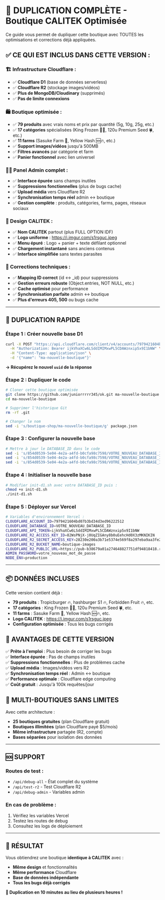 # 🚀 DUPLICATION COMPLÈTE - Boutique CALITEK Optimisée

Ce guide vous permet de dupliquer cette boutique avec TOUTES les optimisations et corrections déjà appliquées.

## ✅ **CE QUI EST INCLUS DANS CETTE VERSION :**

### **🏗️ Infrastructure Cloudflare :**
- ✅ **Cloudflare D1** (base de données serverless)
- ✅ **Cloudflare R2** (stockage images/vidéos)
- ✅ **Plus de MongoDB/Cloudinary** (supprimés)
- ✅ **Pas de limite connexions**

### **🛍️ Boutique optimisée :**
- ✅ **79 produits** avec vrais noms et prix par quantité (5g, 10g, 25g, etc.)
- ✅ **17 catégories** spécialisées (King Frozen 👑🥶, 120u Premium Seed 🍀, etc.)
- ✅ **11 farms** (Sasuke Farm 🥷, Yellow Hash 🆕🔥, etc.)
- ✅ **Support images/vidéos** jusqu'à 500MB
- ✅ **Filtres avancés** par catégorie et farm
- ✅ **Panier fonctionnel** avec lien universel

### **👨‍💼 Panel Admin complet :**
- ✅ **Interface épurée** sans champs inutiles
- ✅ **Suppressions fonctionnelles** (plus de bugs cache)
- ✅ **Upload média** vers Cloudflare R2
- ✅ **Synchronisation temps réel** admin ↔ boutique
- ✅ **Gestion complète** : produits, catégories, farms, pages, réseaux sociaux

### **🎨 Design CALITEK :**
- ✅ **Nom CALITEK** partout (plus FULL OPTION IDF)
- ✅ **Logo uniforme** : https://i.imgur.com/s1rsguc.jpeg
- ✅ **Menu épuré** : Logo + panier + texte défilant optionnel
- ✅ **Chargement instantané** sans anciens contenus
- ✅ **Interface simplifiée** sans textes parasites

### **🔧 Corrections techniques :**
- ✅ **Mapping ID correct** (id ↔ _id) pour suppressions
- ✅ **Gestion erreurs robuste** (Object.entries, NOT NULL, etc.)
- ✅ **Cache optimisé** pour performance
- ✅ **Synchronisation parfaite** admin ↔ boutique
- ✅ **Plus d'erreurs 405, 500** ou bugs cache

---

## 🚀 **DUPLICATION RAPIDE**

### **Étape 1 : Créer nouvelle base D1**
```bash
curl -X POST "https://api.cloudflare.com/client/v4/accounts/7979421604bd07b3bd34d3ed96222512/d1/database" \
  -H "Authorization: Bearer ijkVhaXCw6LSddIMIMxwPL5CDAWznxip5x9I1bNW" \
  -H "Content-Type: application/json" \
  -d '{"name": "ma-nouvelle-boutique"}'
```

**→ Récupérez le nouvel `uuid` de la réponse**

### **Étape 2 : Dupliquer le code**
```bash
# Cloner cette boutique optimisée
git clone https://github.com/juniorrrrr345/ok.git ma-nouvelle-boutique
cd ma-nouvelle-boutique

# Supprimer l'historique Git
rm -rf .git

# Changer le nom
sed -i 's/boutique-shop/ma-nouvelle-boutique/g' package.json
```

### **Étape 3 : Configurer la nouvelle base**
```bash
# Mettre à jour le DATABASE_ID dans le code
sed -i 's/854d0539-5e04-4e2a-a4fd-b0cfa98c7598/VOTRE_NOUVEAU_DATABASE_ID/g' src/lib/cloudflare-d1.ts
sed -i 's/854d0539-5e04-4e2a-a4fd-b0cfa98c7598/VOTRE_NOUVEAU_DATABASE_ID/g' .env.example
sed -i 's/854d0539-5e04-4e2a-a4fd-b0cfa98c7598/VOTRE_NOUVEAU_DATABASE_ID/g' init-d1.sh
```

### **Étape 4 : Initialiser la nouvelle base**
```bash
# Modifier init-d1.sh avec votre DATABASE_ID puis :
chmod +x init-d1.sh
./init-d1.sh
```

### **Étape 5 : Déployer sur Vercel**
```bash
# Variables d'environnement Vercel :
CLOUDFLARE_ACCOUNT_ID=7979421604bd07b3bd34d3ed96222512
CLOUDFLARE_DATABASE_ID=VOTRE_NOUVEAU_DATABASE_ID
CLOUDFLARE_API_TOKEN=ijkVhaXCw6LSddIMIMxwPL5CDAWznxip5x9I1bNW
CLOUDFLARE_R2_ACCESS_KEY_ID=82WsPNjX-j0UqZIGAny8b0uEehcHd0X3zMKNIKIN
CLOUDFLARE_R2_SECRET_ACCESS_KEY=28230e200a3b71e5374e569f8a297eba9aa3fe2e1097fdf26e5d9e340ded709d
CLOUDFLARE_R2_BUCKET_NAME=boutique-images
CLOUDFLARE_R2_PUBLIC_URL=https://pub-b38679a01a274648827751df94818418.r2.dev
ADMIN_PASSWORD=votre_nouveau_mot_de_passe
NODE_ENV=production
```

---

## 📦 **DONNÉES INCLUSES**

Cette version contient déjà :
- **79 produits** : Tropicburger 🔥, hashburger S1 🔥, Forbidden Fruit 🔥, etc.
- **17 catégories** : King Frozen 👑🥶, 120u Premium Seed 🍀, etc.
- **11 farms** : Sasuke Farm 🥷, Yellow Hash 🆕🔥, etc.
- **Logo CALITEK** : https://i.imgur.com/s1rsguc.jpeg
- **Configuration optimisée** : Tous les bugs corrigés

## 🎯 **AVANTAGES DE CETTE VERSION**

✅ **Prête à l'emploi** : Plus besoin de corriger les bugs  
✅ **Interface épurée** : Pas de champs inutiles  
✅ **Suppressions fonctionnelles** : Plus de problèmes cache  
✅ **Upload média** : Images/vidéos vers R2  
✅ **Synchronisation temps réel** : Admin ↔ boutique  
✅ **Performance optimale** : Cloudflare edge computing  
✅ **Coût gratuit** : Jusqu'à 100k requêtes/jour  

## 🏪 **MULTI-BOUTIQUES SANS LIMITES**

Avec cette architecture :
- **25 boutiques gratuites** (plan Cloudflare gratuit)
- **Boutiques illimitées** (plan Cloudflare payé $5/mois)
- **Même infrastructure** partagée (R2, compte)
- **Bases séparées** pour isolation des données

---

## 🆘 **SUPPORT**

### **Routes de test :**
- `/api/debug-all` - État complet du système
- `/api/test-r2` - Test Cloudflare R2
- `/api/debug-admin` - Variables admin

### **En cas de problème :**
1. Vérifiez les variables Vercel
2. Testez les routes de debug
3. Consultez les logs de déploiement

---

## 🎉 **RÉSULTAT**

Vous obtiendrez une boutique **identique à CALITEK** avec :
- **Même design** et fonctionnalités
- **Même performance** Cloudflare
- **Base de données indépendante**
- **Tous les bugs déjà corrigés**

**🚀 Duplication en 10 minutes au lieu de plusieurs heures !**